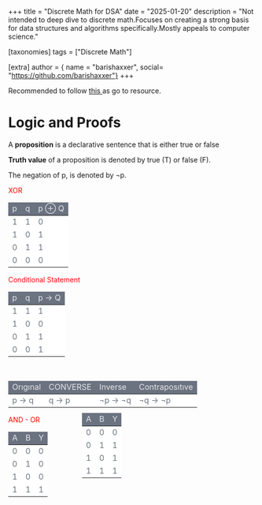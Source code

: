 +++
title = "Discrete Math for DSA"
date = "2025-01-20"
description = "Not intended to deep dive to discrete math.Focuses on creating a strong basis for data structures and algorithms specifically.Mostly appeals to computer science."

[taxonomies]
tags = ["Discrete Math"]

[extra]
author = { name = "barishaxxer", social= "https://github.com/barishaxxer"}
+++

<style>

.red{
	color: red;

}

</style>
<div class="goodcall">
Recommended to follow <a href="https://ocw.mit.edu/courses/6-042j-mathematics-for-computer-science-fall-2010/video_galleries/video-lectures/">this </a> as go to resource.
</div>

# Logic and Proofs


A **proposition** is a declarative sentence that is either true
or false

**Truth value** of a proposition is denoted by true (T) or false (F).

The negation of p, is denoted by ¬p.

<div class="red">XOR

<div class="relative overflow-hidden shadow-md rounded-lg">
    <table class="table-fixed w-full text-left">
        <thead class="uppercase bg-[#6b7280] text-[#e5e7eb]" style="background-color: #6b7280; color: #e5e7eb;">
            <tr>
                <td contenteditable="true" class="py-1 border text-center  p-4">p</td>
                <td contenteditable="true" class="py-1 border text-center  p-4">q</td>
                <td contenteditable="true" class="py-1 border text-center  p-4">p ⊕ Q</td>
            </tr>
        </thead>
        <tbody class="bg-white text-gray-500 bg-[#FFFFFF] text-[#6b7280]" style="background-color: #FFFFFF; color: #6b7280;">
            <tr class=" py-5">
                <td contenteditable="true" class=" py-5 border text-center  p-4">1</td>
                <td contenteditable="true" class=" py-5 border text-center  p-4">1</td>
                <td contenteditable="true" class=" py-5 border text-center  p-4">0</td>
            </tr>
            <tr class=" py-5">
                <td contenteditable="true" class=" py-5 border text-center  p-4">1</td>
                <td contenteditable="true" class=" py-5 border text-center  p-4">0</td>
                <td contenteditable="true" class=" py-5 border text-center  p-4">1</td>
            </tr>
            <tr class=" py-5">
                <td contenteditable="true" class=" py-5 border text-center  p-4">0</td>
                <td contenteditable="true" class=" py-5 border text-center  p-4">1</td>
                <td contenteditable="true" class=" py-5 border text-center  p-4">1</td>
            </tr>
            <tr class=" py-5">
                <td contenteditable="true" class=" py-5 border text-center  p-4">0</td>
                <td contenteditable="true" class=" py-5 border text-center  p-4">0</td>
                <td contenteditable="true" class=" py-5 border text-center  p-4">0</td>
            </tr>
        </tbody>
    </table>
</div> 
Conditional Statement
<div class="relative overflow-hidden shadow-md rounded-lg">
    <table class="table-fixed w-full text-left">
        <thead class="uppercase bg-[#6b7280] text-[#e5e7eb]" style="background-color: #6b7280; color: #e5e7eb;">
            <tr>
                <td contenteditable="true" class="py-1 border text-center  p-4">p</td>
                <td contenteditable="true" class="py-1 border text-center  p-4">q</td>
                <td contenteditable="true" class="py-1 border text-center  p-4">p → Q</td>
            </tr>
        </thead>
        <tbody class="bg-white text-gray-500 bg-[#FFFFFF] text-[#6b7280]" style="background-color: #FFFFFF; color: #6b7280;">
            <tr class=" py-5">
                <td contenteditable="true" class=" py-5 border text-center  p-4">1</td>
                <td contenteditable="true" class=" py-5 border text-center  p-4">1</td>
                <td contenteditable="true" class=" py-5 border text-center  p-4">1</td>
            </tr>
            <tr class=" py-5">
                <td contenteditable="true" class=" py-5 border text-center  p-4">1</td>
                <td contenteditable="true" class=" py-5 border text-center  p-4">0</td>
                <td contenteditable="true" class=" py-5 border text-center  p-4">0</td>
            </tr>
            <tr class=" py-5">
                <td contenteditable="true" class=" py-5 border text-center  p-4">0</td>
                <td contenteditable="true" class=" py-5 border text-center  p-4">1</td>
                <td contenteditable="true" class=" py-5 border text-center  p-4">1</td>
            </tr>
            <tr class=" py-5">
                <td contenteditable="true" class=" py-5 border text-center  p-4">0</td>
                <td contenteditable="true" class=" py-5 border text-center  p-4">0</td>
                <td contenteditable="true" class=" py-5 border text-center  p-4">1</td>
            </tr>
        </tbody>
    </table>
</div>
<br>
<div class="relative overflow-hidden shadow-md rounded-lg">
    <table class="table-fixed w-full text-left">
        <thead class="uppercase bg-[#6b7280] text-[#e5e7eb]" style="background-color: #6b7280; color: #e5e7eb;">
            <tr>
                <td contenteditable="true" class="py-1 border text-center  p-4">Orıgınal</td>
                <td contenteditable="true" class="py-1 border text-center  p-4">CONVERSE</td>
                <td contenteditable="true" class="py-1 border text-center  p-4">Inverse</td>
                <td contenteditable="true" class="py-1 border text-center  p-4">Contraposıtıve</td>
            </tr>
        </thead>
        <tbody class="bg-white text-gray-500 bg-[#FFFFFF] text-[#6b7280]" style="background-color: #FFFFFF; color: #6b7280;">
            <tr class=" py-5">
                <td contenteditable="true" class=" py-5 border text-center  p-4">p&nbsp;→ q</td>
                <td contenteditable="true" class=" py-5 border text-center  p-4">q&nbsp;→ p</td>
                <td contenteditable="true" class=" py-5 border text-center  p-4">¬p&nbsp;→ ¬q</td>
                <td contenteditable="true" class=" py-5 border text-center  p-4">¬q → ¬p</td>
            </tr>
        </tbody>
    </table>
</div>

AND - OR



<div class="relative overflow-hidden shadow-md rounded-lg">
    <table class="table-fixed w-full text-left">
        <thead class="uppercase bg-[#6b7280] text-[#e5e7eb]" style="background-color: #6b7280; color: #e5e7eb;">
            <tr>
                <td contenteditable="true" class="py-1 border text-center  p-4">A</td>
                <td contenteditable="true" class="py-1 border text-center  p-4">B</td>
                <td contenteditable="true" class="py-1 border text-center  p-4">Y</td>
            </tr>
        </thead>
        <tbody class="bg-white text-gray-500 bg-[#FFFFFF] text-[#6b7280]" style="background-color: #FFFFFF; color: #6b7280;">
            <tr class=" py-5">
                <td contenteditable="true" class=" py-5 border text-center  p-4">0</td>
                <td contenteditable="true" class=" py-5 border text-center  p-4">0</td>
                <td contenteditable="true" class=" py-5 border text-center  p-4">0</td>
            </tr>
            <tr class=" py-5">
                <td contenteditable="true" class=" py-5 border text-center  p-4">0</td>
                <td contenteditable="true" class=" py-5 border text-center  p-4">1</td>
                <td contenteditable="true" class=" py-5 border text-center  p-4">0</td>
            </tr>
            <tr class=" py-5">
                <td contenteditable="true" class=" py-5 border text-center  p-4">1</td>
                <td contenteditable="true" class=" py-5 border text-center  p-4">0</td>
                <td contenteditable="true" class=" py-5 border text-center  p-4">0</td>
            </tr>
            <tr class=" py-5">
                <td contenteditable="true" class=" py-5 border text-center  p-4">1</td>
                <td contenteditable="true" class=" py-5 border text-center  p-4">1</td>
                <td contenteditable="true" class=" py-5 border text-center  p-4">1</td>
            </tr>
        </tbody>
    </table>
</div>

<div class="relative overflow-hidden shadow-md rounded-lg" style="position: relative; left: 150px; bottom:186px;">
    <table class="table-fixed w-full text-left">
        <thead class="uppercase bg-[#6b7280] text-[#e5e7eb]" style="background-color: #6b7280; color: #e5e7eb;">
            <tr>
                <td contenteditable="true" class="py-1 border text-center  p-4">A</td>
                <td contenteditable="true" class="py-1 border text-center  p-4">B</td>
                <td contenteditable="true" class="py-1 border text-center  p-4">Y</td>
            </tr>
        </thead>
        <tbody class="bg-white text-gray-500 bg-[#FFFFFF] text-[#6b7280]" style="background-color: #FFFFFF; color: #6b7280;">
            <tr class=" py-5">
                <td contenteditable="true" class=" py-5 border text-center  p-4">0</td>
                <td contenteditable="true" class=" py-5 border text-center  p-4">0</td>
                <td contenteditable="true" class=" py-5 border text-center  p-4">0</td>
            </tr>
            <tr class=" py-5">
                <td contenteditable="true" class=" py-5 border text-center  p-4">0</td>
                <td contenteditable="true" class=" py-5 border text-center  p-4">1</td>
                <td contenteditable="true" class=" py-5 border text-center  p-4">1</td>
            </tr>
            <tr class=" py-5">
                <td contenteditable="true" class=" py-5 border text-center  p-4">1</td>
                <td contenteditable="true" class=" py-5 border text-center  p-4">0</td>
                <td contenteditable="true" class=" py-5 border text-center  p-4">1</td>
            </tr>
            <tr class=" py-5">
                <td contenteditable="true" class=" py-5 border text-center  p-4">1</td>
                <td contenteditable="true" class=" py-5 border text-center  p-4">1</td>
                <td contenteditable="true" class=" py-5 border text-center  p-4">1</td>
            </tr>
        </tbody>
    </table>
</div>

</div>

